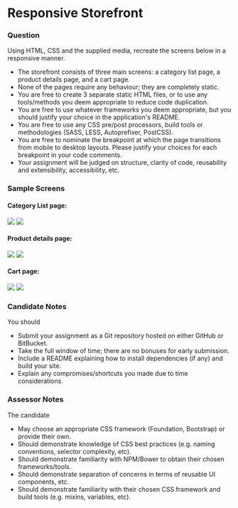 # Responsive Storefront

### Question
Using HTML, CSS and the supplied media, recreate the screens below in a responsive manner.
* The storefront consists of three main screens: a category list page, a product details page, and a cart page.
* None of the pages require any behaviour; they are completely static.
* You are free to create 3 separate static HTML files, or to use any tools/methods you deem appropriate to reduce code
  duplication.
* You are free to use whatever frameworks you deem appropriate, but you should justify your choice in the application's
  README.
* You are free to use any CSS pre/post processors, build tools or methodologies (SASS, LESS, Autoprefixer, PostCSS).
* You are free to nominate the breakpoint at which the page transitions from mobile to desktop layouts. Please justify
  your choices for each breakpoint in your code comments.
* Your assignment will be judged on structure, clarity of code, reusability and extensibility, accessibility, etc.

### Sample Screens
#### Category List page:
![](./screens/desktop/category-page.png)
![](./screens/mobile/category-page.png)

#### Product details page:
![](./screens/desktop/product-details.png)
![](./screens/mobile/product-details.png)

#### Cart page:
![](./screens/desktop/cart.png)
![](./screens/mobile/cart.png)

### Candidate Notes
You should
* Submit your assignment as a Git repository hosted on either GitHub or BitBucket.
* Take the full window of time; there are no bonuses for early submission.
* Include a README explaining how to install dependencies (if any) and build your site.
* Explain any compromises/shortcuts you made due to time considerations.

### Assessor Notes
The candidate
* May choose an appropriate CSS framework (Foundation, Bootstrap) or provide their own.
* Should demonstrate knowledge of CSS best practices (e.g. naming conventions, selector complexity, etc).
* Should demonstrate familiarity with NPM/Bower to obtain their chosen frameworks/tools.
* Should demonstrate separation of concerns in terms of reusable UI components, etc.
* Should demonstrate familiarity with their chosen CSS framework and build tools (e.g. mixins, variables, etc).

